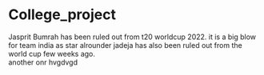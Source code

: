 # College_project
Jasprit Bumrah has been ruled out from t20 worldcup 2022. it is a big blow for 
team india as star alrounder jadeja has also been ruled out from the world cup 
few weeks ago.  
another onr hvgdvgd 